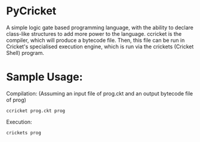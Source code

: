 # PyCricket

A simple logic gate based programming language, with the ability to declare class-like structures to add more power to the language. ccricket is the compiler, which will produce a bytecode file. Then, this file can be run in Cricket's specialised execution engine, which is run via the crickets (Cricket Shell) program.

# Sample Usage:

Compilation: (Assuming an input file of prog.ckt and an output bytecode file of prog)

`ccricket prog.ckt prog`

Execution:

`crickets prog`
